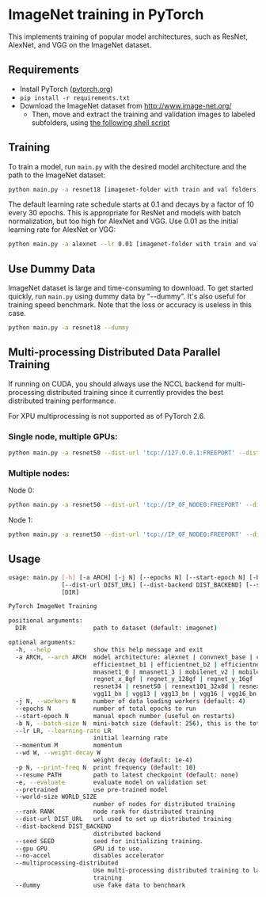 # ImageNet training in PyTorch

This implements training of popular model architectures, such as ResNet, AlexNet, and VGG on the ImageNet dataset.

## Requirements

- Install PyTorch ([pytorch.org](http://pytorch.org))
- `pip install -r requirements.txt`
- Download the ImageNet dataset from http://www.image-net.org/
  - Then, move and extract the training and validation images to labeled subfolders, using [the following shell script](extract_ILSVRC.sh)

## Training

To train a model, run `main.py` with the desired model architecture and the path to the ImageNet dataset:

```bash
python main.py -a resnet18 [imagenet-folder with train and val folders]
```

The default learning rate schedule starts at 0.1 and decays by a factor of 10 every 30 epochs. This is appropriate for ResNet and models with batch normalization, but too high for AlexNet and VGG. Use 0.01 as the initial learning rate for AlexNet or VGG:

```bash
python main.py -a alexnet --lr 0.01 [imagenet-folder with train and val folders]
```

## Use Dummy Data

ImageNet dataset is large and time-consuming to download. To get started quickly, run `main.py` using dummy data by "--dummy". It's also useful for training speed benchmark. Note that the loss or accuracy is useless in this case.

```bash
python main.py -a resnet18 --dummy
```

## Multi-processing Distributed Data Parallel Training

If running on CUDA, you should always use the NCCL backend for multi-processing distributed training since it currently provides the best distributed training performance.

For XPU multiprocessing is not supported as of PyTorch 2.6.

### Single node, multiple GPUs:

```bash
python main.py -a resnet50 --dist-url 'tcp://127.0.0.1:FREEPORT' --dist-backend 'nccl' --multiprocessing-distributed --world-size 1 --rank 0 [imagenet-folder with train and val folders]
```

### Multiple nodes:

Node 0:

```bash
python main.py -a resnet50 --dist-url 'tcp://IP_OF_NODE0:FREEPORT' --dist-backend 'nccl' --multiprocessing-distributed --world-size 2 --rank 0 [imagenet-folder with train and val folders]
```

Node 1:

```bash
python main.py -a resnet50 --dist-url 'tcp://IP_OF_NODE0:FREEPORT' --dist-backend 'nccl' --multiprocessing-distributed --world-size 2 --rank 1 [imagenet-folder with train and val folders]
```

## Usage

```bash
usage: main.py [-h] [-a ARCH] [-j N] [--epochs N] [--start-epoch N] [-b N] [--lr LR] [--momentum M] [--wd W] [-p N] [--resume PATH] [-e] [--pretrained] [--world-size WORLD_SIZE] [--rank RANK]
               [--dist-url DIST_URL] [--dist-backend DIST_BACKEND] [--seed SEED] [--gpu GPU] [--no-accel][--multiprocessing-distributed] [--dummy]
               [DIR]

PyTorch ImageNet Training

positional arguments:
  DIR                   path to dataset (default: imagenet)

optional arguments:
  -h, --help            show this help message and exit
  -a ARCH, --arch ARCH  model architecture: alexnet | convnext_base | convnext_large | convnext_small | convnext_tiny | densenet121 | densenet161 | densenet169 | densenet201 | efficientnet_b0 |
                        efficientnet_b1 | efficientnet_b2 | efficientnet_b3 | efficientnet_b4 | efficientnet_b5 | efficientnet_b6 | efficientnet_b7 | googlenet | inception_v3 | mnasnet0_5 | mnasnet0_75 |
                        mnasnet1_0 | mnasnet1_3 | mobilenet_v2 | mobilenet_v3_large | mobilenet_v3_small | regnet_x_16gf | regnet_x_1_6gf | regnet_x_32gf | regnet_x_3_2gf | regnet_x_400mf | regnet_x_800mf |
                        regnet_x_8gf | regnet_y_128gf | regnet_y_16gf | regnet_y_1_6gf | regnet_y_32gf | regnet_y_3_2gf | regnet_y_400mf | regnet_y_800mf | regnet_y_8gf | resnet101 | resnet152 | resnet18 |
                        resnet34 | resnet50 | resnext101_32x8d | resnext50_32x4d | shufflenet_v2_x0_5 | shufflenet_v2_x1_0 | shufflenet_v2_x1_5 | shufflenet_v2_x2_0 | squeezenet1_0 | squeezenet1_1 | vgg11 |
                        vgg11_bn | vgg13 | vgg13_bn | vgg16 | vgg16_bn | vgg19 | vgg19_bn | vit_b_16 | vit_b_32 | vit_l_16 | vit_l_32 | wide_resnet101_2 | wide_resnet50_2 (default: resnet18)
  -j N, --workers N     number of data loading workers (default: 4)
  --epochs N            number of total epochs to run
  --start-epoch N       manual epoch number (useful on restarts)
  -b N, --batch-size N  mini-batch size (default: 256), this is the total batch size of all GPUs on the current node when using Data Parallel or Distributed Data Parallel
  --lr LR, --learning-rate LR
                        initial learning rate
  --momentum M          momentum
  --wd W, --weight-decay W
                        weight decay (default: 1e-4)
  -p N, --print-freq N  print frequency (default: 10)
  --resume PATH         path to latest checkpoint (default: none)
  -e, --evaluate        evaluate model on validation set
  --pretrained          use pre-trained model
  --world-size WORLD_SIZE
                        number of nodes for distributed training
  --rank RANK           node rank for distributed training
  --dist-url DIST_URL   url used to set up distributed training
  --dist-backend DIST_BACKEND
                        distributed backend
  --seed SEED           seed for initializing training.
  --gpu GPU             GPU id to use.
  --no-accel            disables accelerator
  --multiprocessing-distributed
                        Use multi-processing distributed training to launch N processes per node, which has N GPUs. This is the fastest way to use PyTorch for either single node or multi node data parallel
                        training
  --dummy               use fake data to benchmark

```
